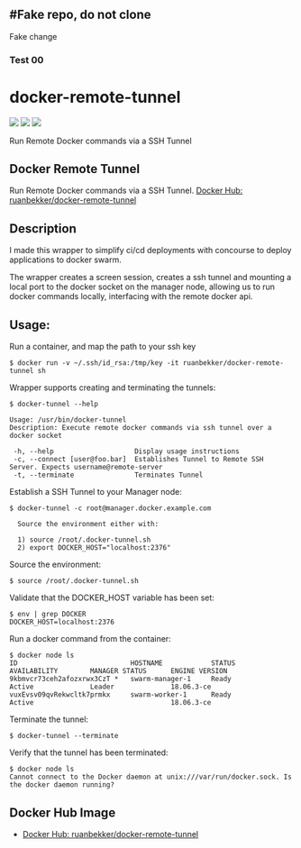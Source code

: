 #Fake repo, do not clone
---
Fake change 

### Test 00

# docker-remote-tunnel 

[![](https://images.microbadger.com/badges/image/ruanbekker/docker-remote-tunnel.svg)](https://microbadger.com/images/ruanbekker/docker-remote-tunnel "Get your own image badge on microbadger.com") [![](https://images.microbadger.com/badges/version/ruanbekker/docker-remote-tunnel.svg)](https://microbadger.com/images/ruanbekker/docker-remote-tunnel "Get your own version badge on microbadger.com") ![](https://img.shields.io/docker/pulls/ruanbekker/docker-remote-tunnel.svg)


Run Remote Docker commands via a SSH Tunnel

## Docker Remote Tunnel

Run Remote Docker commands via a SSH Tunnel. [Docker Hub: ruanbekker/docker-remote-tunnel](https://hub.docker.com/r/ruanbekker/docker-remote-tunnel)

## Description

I made this wrapper to simplify ci/cd deployments with concourse to deploy applications to docker swarm.

The wrapper creates a screen session, creates a ssh tunnel and mounting a local port to the docker socket on the manager node, allowing us to run docker commands locally, interfacing with the remote docker api.

## Usage:

Run a container, and map the path to your ssh key 

```
$ docker run -v ~/.ssh/id_rsa:/tmp/key -it ruanbekker/docker-remote-tunnel sh
```

Wrapper supports creating and terminating the tunnels:

```
$ docker-tunnel --help

Usage: /usr/bin/docker-tunnel
Description: Execute remote docker commands via ssh tunnel over a docker socket

 -h, --help                    Display usage instructions
 -c, --connect [user@foo.bar]  Establishes Tunnel to Remote SSH Server. Expects username@remote-server
 -t, --terminate               Terminates Tunnel
```

Establish a SSH Tunnel to your Manager node:

```
$ docker-tunnel -c root@manager.docker.example.com

  Source the environment either with:

  1) source /root/.docker-tunnel.sh
  2) export DOCKER_HOST="localhost:2376"

```

Source the environment:

```
$ source /root/.docker-tunnel.sh
```

Validate that the DOCKER_HOST variable has been set:

```
$ env | grep DOCKER
DOCKER_HOST=localhost:2376
```

Run a docker command from the container:

```
$ docker node ls
ID                            HOSTNAME            STATUS              AVAILABILITY        MANAGER STATUS      ENGINE VERSION
9kbmvcr73ceh2afozxrwx3CzT *   swarm-manager-1     Ready               Active              Leader              18.06.3-ce
vuxEvsv09qvRekwcltk7prmkx     swarm-worker-1      Ready               Active                                  18.06.3-ce
```

Terminate the tunnel:

```
$ docker-tunnel --terminate
```

Verify that the tunnel has been terminated:

```
$ docker node ls
Cannot connect to the Docker daemon at unix:///var/run/docker.sock. Is the docker daemon running?
```

## Docker Hub Image

- [Docker Hub: ruanbekker/docker-remote-tunnel](https://hub.docker.com/r/ruanbekker/docker-remote-tunnel)

